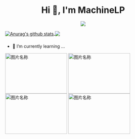 <h1 align="center">Hi 👋, I'm MachineLP</h1>

<p align="center"> 
  <img src="https://profile-counter.glitch.me/MachineLP/count.svg" />
</p>

<a href="https://github.com/MachineLP">
  <img align="center" src="https://github-readme-stats-teal.vercel.app/api?username=MachineLP&show_icons=truet&include_all_commits=True&hide=contribs" alt="Anurag's github stats" />
</a>

<a href="https://github.com/MachineLP">
  <!-- Change the `github-readme-stats.anuraghazra1.vercel.app` to `github-readme-stats.vercel.app`  -->
  <img align="center" src="https://github-readme-stats-teal.vercel.app/api/top-langs/?username=MachineLP&layout=compact" />
</a>

###
- 🌱 I’m currently learning ...


<img src="https://user-images.githubusercontent.com/9102141/87268895-3e0d0780-c4fe-11ea-849e-6140b7e0d4de.gif" width = "200" height = "130" alt="图片名称" 
align=center>
<img src="https://user-images.githubusercontent.com/9102141/87268895-3e0d0780-c4fe-11ea-849e-6140b7e0d4de.gif" width = "200" height = "130" alt="图片名称" 
align=center>
<img src="https://user-images.githubusercontent.com/9102141/87268895-3e0d0780-c4fe-11ea-849e-6140b7e0d4de.gif" width = "200" height = "130" alt="图片名称" 
align=center>
<img src="https://user-images.githubusercontent.com/9102141/87268895-3e0d0780-c4fe-11ea-849e-6140b7e0d4de.gif" width = "200" height = "130" alt="图片名称" 
align=center>
